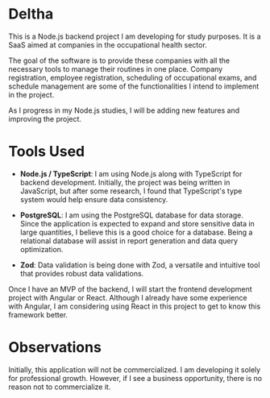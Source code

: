 # Deltha

This is a Node.js backend project I am developing for study purposes. It is a SaaS aimed at companies in the occupational health sector.

The goal of the software is to provide these companies with all the necessary tools to manage their routines in one place. Company registration, employee registration, scheduling of occupational exams, and schedule management are some of the functionalities I intend to implement in the project.

As I progress in my Node.js studies, I will be adding new features and improving the project.

# Tools Used

- **Node.js / TypeScript**: I am using Node.js along with TypeScript for backend development. Initially, the project was being written in JavaScript, but after some research, I found that TypeScript's type system would help ensure data consistency.

- **PostgreSQL**: I am using the PostgreSQL database for data storage. Since the application is expected to expand and store sensitive data in large quantities, I believe this is a good choice for a database. Being a relational database will assist in report generation and data query optimization.

- **Zod**: Data validation is being done with Zod, a versatile and intuitive tool that provides robust data validations.

Once I have an MVP of the backend, I will start the frontend development project with Angular or React. Although I already have some experience with Angular, I am considering using React in this project to get to know this framework better.

# Observations

Initially, this application will not be commercialized. I am developing it solely for professional growth. However, if I see a business opportunity, there is no reason not to commercialize it.